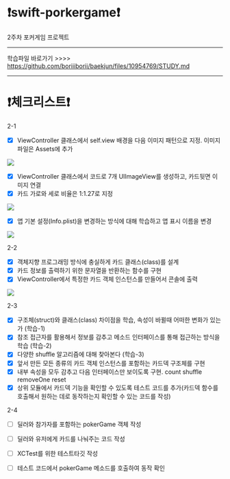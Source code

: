 # ❗️swift-porkergame❗️
2주차 포커게임 프로젝트

 - - -
학습파일 바로가기 >>>> https://github.com/boriiiborii/baekjun/files/10954769/STUDY.md
- - -
# ❗️체크리스트❗️
2-1
- [x] ViewController 클래스에서 self.view 배경을 다음 이미지 패턴으로 지정. 이미지 파일은 Assets에 추가
<img src="https://user-images.githubusercontent.com/97685264/224651784-b7b55fce-70bb-4f31-b9f1-eba36af76641.png">

- [x] ViewController 클래스에서 코드로 7개 UIImageView를 생성하고, 카드뒷면 이미지 연결
- [x] 카드 가로와 세로 비율은 1:1.27로 지정
<img src="https://user-images.githubusercontent.com/97685264/224711464-d00e1927-92c7-465b-aebb-ec5a2d610a67.png">

- [x] 앱 기본 설정(Info.plist)을 변경하는 방식에 대해 학습하고 앱 표시 이름을 변경
<img src="https://user-images.githubusercontent.com/97685264/224711801-9416f0ee-99d3-4d22-a392-1f2c6910cab5.png">

2-2
- [x] 객체지향 프로그래밍 방식에 충실하게 카드 클래스(class)를 설계
- [x] 카드 정보를 출력하기 위한 문자열을 반환하는 함수를 구현
- [x] ViewController에서 특정한 카드 객체 인스턴스를 만들어서 콘솔에 출력
<img src="https://user-images.githubusercontent.com/97685264/224928185-8a482830-0d0a-4c60-a3ec-ff8c11408038.png">

2-3
- [x] 구조체(struct)와 클래스(class) 차이점을 학습, 속성이 바뀔때 어떠한 변화가 있는가 (학습-1)
- [x] 참조 접근자를 활용해서 정보를 감추고 메소드 인터페이스를 통해 접근하는 방식을 학습 (학습-2)
- [x] 다양한 shuffle 알고리즘에 대해 찾아본다 (학습-3)
- [x] 앞서 만든 모든 종류의 카드 객체 인스턴스를 포함하는 카드덱 구조체를 구현
- [x] 내부 속성을 모두 감추고 다음 인터페이스만 보이도록 구현. count shuffle removeOne reset
- [x] 상위 모듈에서 카드덱 기능을 확인할 수 있도록 테스트 코드를 추가(카드덱 함수를 호출해서 원하는 데로 동작하는지 확인할 수 있는 코드를 작성)

2-4
- [ ] 딜러와 참가자를 포함하는 pokerGame 객체 작성
- [ ] 딜러와 유저에게 카드를 나눠주는 코드 작성
- [ ] XCTest를 위한 테스트타깃 작성
- [ ] 테스트 코드에서 pokerGame 메소드를 호출하여 동작 확인

